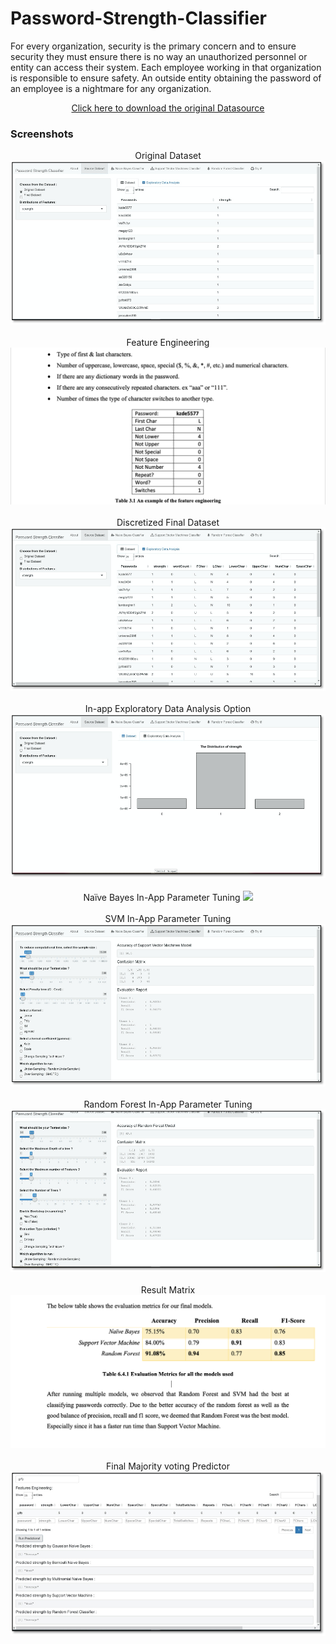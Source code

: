 # Password-Strength-Classifier

For every organization, security is the primary concern and to ensure security they must ensure there is no way an unauthorized personnel or entity can access their system. Each employee working in that organization is responsible to ensure safety. An outside entity obtaining the password of an employee is a nightmare for any organization.


<p align ="center">
  <a href="https://www.kaggle.com/bhavikbb/password-strength-classifier-dat
aset" target="_blank">Click here to download the original Datasource</a>
</p>


### Screenshots

<p align="center">
  Original Dataset
  <img src="https://github.com/hhlamba/Password-Strength-Classifier/blob/main/Output%20Screenshots/1.%20Original%20Dataset.png">
  <br><br>
  Feature Engineering
  <img src="https://github.com/hhlamba/Password-Strength-Classifier/blob/main/Output%20Screenshots/2.%20Feature%20Engineering.png">
  <br><br>
  Discretized Final Dataset
  <img src="https://github.com/hhlamba/Password-Strength-Classifier/blob/main/Output%20Screenshots/3.%20Disretized%20Final%20Dataset.png">
  <br><br>
  In-app Exploratory Data Analysis Option
  <img src="https://github.com/hhlamba/Password-Strength-Classifier/blob/main/Output%20Screenshots/4.%20In-app%20Exploratory%20Data%20Analysis%20Option.png">
  <br><br>
  Naïve Bayes In-App Parameter Tuning
  <img src="https://github.com/hhlamba/Password-Strength-Classifier/blob/main/Output%20Screenshots/5.%20Na%C3%AFve%20Bayes%20In-App%20Parameter%20Tuning.png">
  <br><br>
  SVM In-App Parameter Tuning
  <img src="https://github.com/hhlamba/Password-Strength-Classifier/blob/main/Output%20Screenshots/6.%20SVM%20In-App%20Parameter%20Tuning.png">
  <br><br>
  Random Forest In-App Parameter Tuning
  <img src="https://github.com/hhlamba/Password-Strength-Classifier/blob/main/Output%20Screenshots/7.%20Random%20Forest%20In-App%20Parameter%20Tuning.png">
  <br><br>
  Result Matrix
  <img src="https://github.com/hhlamba/Password-Strength-Classifier/blob/main/Output%20Screenshots/8.%20Result%20Matrix.png">
  <br><br>
  Final Majority voting Predictor
  <img src="https://github.com/hhlamba/Password-Strength-Classifier/blob/main/Output%20Screenshots/9.%20Final%20Majority%20voting%20Predictor.png">
  
  
</p>
